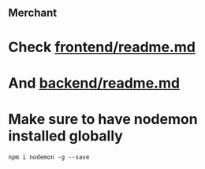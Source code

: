 ## Merchant

# Check [frontend/readme.md](https://github.com/mpoe/Merchant/blob/master/frontend/README.md)
# And [backend/readme.md](https://github.com/mpoe/Merchant/blob/master/backend/README.md)

# Make sure to have nodemon installed globally
```npm i nodemon -g --save```
